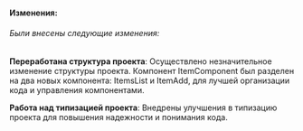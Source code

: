 #### Изменения:

###### Были внесены следующие изменения:

**Переработана структура проекта**: Осуществлено незначительное изменение структуры проекта. Компонент ItemComponent был разделен на два новых компонента: ItemsList и ItemAdd, для лучшей организации кода и управления компонентами.

**Работа над типизацией проекта**: Внедрены улучшения в типизацию проекта для повышения надежности и понимания кода.
